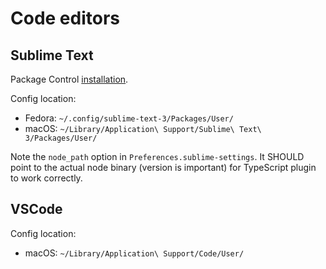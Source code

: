 # Code editors
## Sublime Text
Package Control [installation](https://packagecontrol.io/installation).

Config location:
* Fedora: `~/.config/sublime-text-3/Packages/User/`
* macOS: `~/Library/Application\ Support/Sublime\ Text\ 3/Packages/User/`

Note the `node_path` option in `Preferences.sublime-settings`.
It SHOULD point to the actual node binary (version is important) for TypeScript plugin to work correctly.

## VSCode
Config location:
* macOS: `~/Library/Application\ Support/Code/User/`
